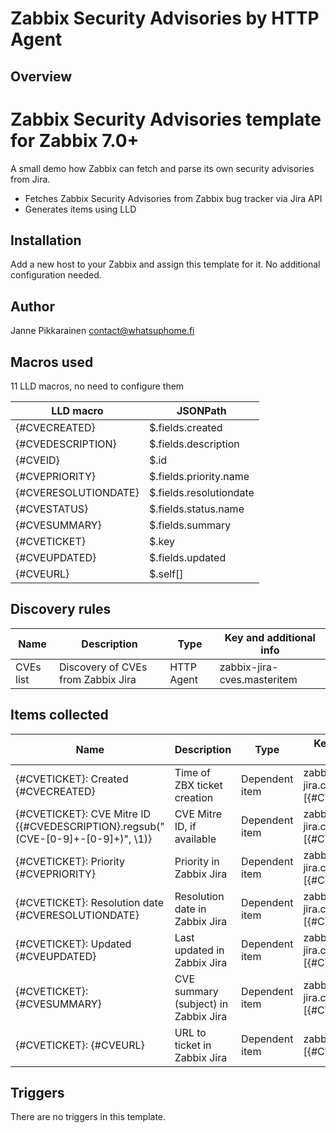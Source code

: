 # Zabbix Security Advisories by HTTP Agent

## Overview

Zabbix Security Advisories template for Zabbix 7.0+
===================================================

A small demo how Zabbix can fetch and parse its own security advisories from Jira.

- Fetches Zabbix Security Advisories from Zabbix bug tracker via Jira API
- Generates items using LLD

## Installation

Add a new host to your Zabbix and assign this template for it. No additional configuration needed.

## Author

Janne Pikkarainen <contact@whatsuphome.fi>

## Macros used

11 LLD macros, no need to configure them

|LLD macro|JSONPath|
|---------|--------|
|{#CVECREATED}|$.fields.created|
|{#CVEDESCRIPTION}|$.fields.description|
|{#CVEID}|$.id|
|{#CVEPRIORITY}|$.fields.priority.name|
|{#CVERESOLUTIONDATE}|$.fields.resolutiondate|
|{#CVESTATUS}|$.fields.status.name|
|{#CVESUMMARY}|$.fields.summary|
|{#CVETICKET}|$.key|
|{#CVEUPDATED}|$.fields.updated|
|{#CVEURL}|$.self[]|

## Discovery rules

|Name|Description|Type|Key and additional info|
|----|-----------|----|-----------------------|
|CVEs list|Discovery of CVEs from Zabbix Jira|HTTP Agent|zabbix-jira-cves.masteritem|Update interval: 1d|

## Items collected

|Name|Description|Type|Key and additional info|
|----|-----------|----|-----------------------|
|{#CVETICKET}: Created {#CVECREATED}|Time of ZBX ticket creation|Dependent item|zabbix-jira.cves.created.[{#CVEID}]|
|{#CVETICKET}: CVE Mitre ID {{#CVEDESCRIPTION}.regsub("(CVE-[0-9]+-[0-9]+)", \1)}|CVE Mitre ID, if available|Dependent item|zabbix-jira.cves.mitreid.[{#CVEID}]|
|{#CVETICKET}: Priority {#CVEPRIORITY}|Priority in Zabbix Jira|Dependent item|zabbix-jira.cves.priority.[{#CVEID}]|
|{#CVETICKET}: Resolution date {#CVERESOLUTIONDATE}|Resolution date in Zabbix Jira|Dependent item|zabbix-jira.cves.resolutiondate.[{#CVEID}]|
|{#CVETICKET}: Updated {#CVEUPDATED}|Last updated in Zabbix Jira|Dependent item|zabbix-jira.cves.updated.[{#CVEID}]|
|{#CVETICKET}: {#CVESUMMARY}|CVE summary (subject) in Zabbix Jira|Dependent item|zabbix-jira.cves.summary.[{#CVEID}]|
|{#CVETICKET}: {#CVEURL}|URL to ticket in Zabbix Jira|Dependent item|zabbix-jira.cves.url.[{#CVEID}]|

## Triggers

There are no triggers in this template.

